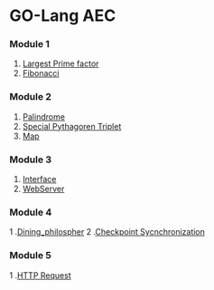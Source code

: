 # GO-Lang AEC

### Module 1
1. [Largest Prime factor](/June/10-06-2023/largestPrimeFactor-of-Number.go)
2. [Fibonacci](/June/10-06-2023/fibonacci.go) 

### Module 2
1. [Palindrome](/June/21-06-2023/Palindrome.go)
2. [Special Pythagoren Triplet](/June/21-06-2023/SpecialPythagoreanTriplet.go)
3. [Map](/June/28-06-2023/map.go)

### Module 3
1. [Interface](/June/28-06-2023/Interface.go)
2. [WebServer](/July/05-07-2023/WebServer.go)

### Module 4
1 .[Dining_philospher](/July/05-07-2023/Dining_philospher.go)
2 .[Checkpoint Sycnchronization](/July/05-07-2023/Checkpoint_sycnchronization.go)

### Module 5
1 .[HTTP Request](/July/05-07-2023/HTTP_request.go)